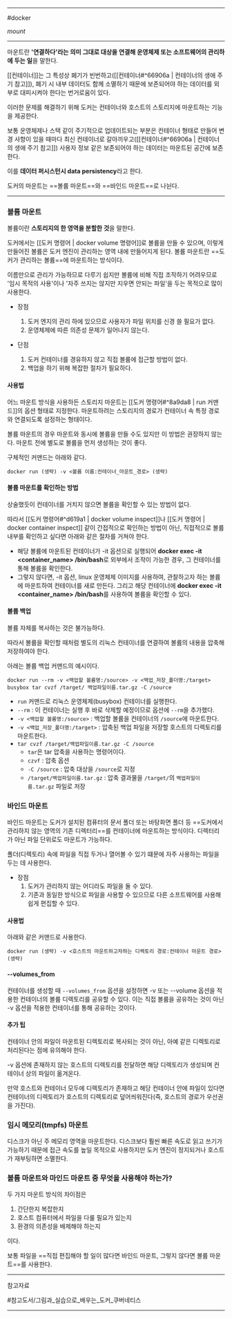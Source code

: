 
---

#docker

*mount*

---

마운트란 **'연결하다'라는 의미 그대로 대상을 연결해 운영체제 또는 소프트웨어의 관리하에 두는 일**을 말한다.

[[컨테이너]]는 그 특성상 폐기가 빈번하고([[컨테이너#^66906a | 컨테이너의 생애 주기 참고]]), 폐기 시 내부 데이터도 함께 소멸하기 때문에 보존되어야 하는 데이터를 외부로 대피시켜야 한다는 번거로움이 있다.

이러한 문제를 해결하기 위해 도커는 컨테이너와 호스트의 스토리지에 마운트하는 기능을 제공한다.

보통 운영체제나 스택 같이 주기적으로 업데이트되는 부분은 컨테이너 형태로 만들어 변경 사항이 있을 때마다 최신 컨테이너로 갈아끼우고([[컨테이너#^66906a | 컨테이너의 생애 주기 참고]]) 사용자 정보 같은 보존되어야 하는 데이터는 마운트된 공간에 보존한다.

이를 **데이터 퍼시스턴시 data persistency**라고 한다.

도커의 마운트는 ==볼륨 마운트==와 ==바인드 마운트==로 나뉜다.

---

### 볼륨 마운트

볼륨이란 **스토리지의 한 영역을 분할한 것**을 말한다.

도커에서는 [[도커 명령어 | docker volume 명령어]]로 볼륨을 만들 수 있으며, 이렇게 만들어진 볼륨은 도커 엔진이 관리하는 영역 내에 만들어지게 된다. 볼륨 마운트란 ==도커가 관리하는 볼륨==에 마운트하는 방식이다.

이름만으로 관리가 가능하므로 다루기 쉽지만 볼륨에 비해 직접 조작하기 어려우므로 '임시 목적의 사용'이나 '자주 쓰지는 않지만 지우면 안되는 파일'을 두는 목적으로 많이 사용한다.

+ 장점
	1. 도커 엔지의 관리 하에 있으므로 사용자가 파일 위치를 신경 쓸 필요가 없다.
	2. 운영체제에 따른 의존성 문제가 일어나지 않는다.

+ 단점
	1. 도커 컨테이너를 경유하지 않고 직접 볼륨에 접근할 방법이 없다.
	2. 백업을 하기 위해 복잡한 절차가 필요하다.

#### 사용법

어느 마운트 방식을 사용하든 스토리지 마운트는 [[도커 명령어#^8a9da8 | run 커맨드]]의 옵션 형태로 지정한다. 마운트하려는 스토리지의 경로가 컨테이너 속 특정 경로와 연결되도록 설정하는 형태이다.

볼륨 마운트의 경우 마운트와 동시에 볼륨을 만들 수도 있지만 이 방법은 권장하지 않는다. 마운트 전에 별도로 볼륨을 먼저 생성하는 것이 좋다.

구체적인 커맨드는 아래와 같다.

`docker run (생략) -v <볼륨 이름:컨테이너_마운트_경로> (생략)`

#### 볼륨 마운트를 확인하는 방법

상술했듯이 컨테이너를 거치지 않으면 볼륨을 확인할 수 있는 방법이 없다.

따라서 [[도커 명령어#^d619a1 | docker volume inspect]]나 [[도커 명령어 | docker container inspect]] 같이 간접적으로 확인하는 방법이 아닌, 직접적으로 볼륨 내부를 확인하고 싶다면 아래와 같은 절차를 거쳐야 한다.

- 해당 볼륨에 마운트된 컨테이너가 -it 옵션으로 실행되어 **docker exec -it <container_name> /bin/bash**로 외부에서 조작이 가능한 경우, 그 컨테이너를 통해 볼륨을 확인한다.
- 그렇지 않다면, -it 옵션, linux 운영체제 이미지를 사용하여, 관찰하고자 하는 볼륨에 마운트하여 컨테이너를 새로 만든다. 그리고 해당 컨테이너에 **docker exec -it <container_name> /bin/bash**를 사용하여 볼륨을 확인할 수 있다.

#### 볼륨 백업

볼륨 자체를 복사하는 것은 불가능하다.

따라서 볼륨을 확인할 때처럼 별도의 리눅스 컨테이너를 연결하여 볼륨의 내용을 압축해 저장하여야 한다.

아래는 볼륨 백업 커맨드의 예시이다.

`docker run --rm -v <백업할 볼륨명:/source> -v <백업_저장_폴더명:/target> busybox tar cvzf /target/ 백업파일이름.tar.gz -C /source`

- `run` 커맨드로 리눅스 운영체제(busybox) 컨테이너를 실행한다.
- `--rm` : 이 컨테이너는 실행 후 바로 삭제할 예정이므로 옵션에 `--rm`을 추가했다.
- `-v <백업할 볼륨명:/source>` : 백업할 볼륨을 컨테이너의 `/source`에 마운트한다.
- `-v <백업_저장_폴더명:/target>` : 압축된 백업 파일을 저장할 호스트의 디렉토리를 마운트한다.
- `tar cvzf /target/백업파일이름.tar.gz -C /source`
	- `tar`은 tar 압축을 사용하는 명령어이다.
	- `czvf` : 압축 옵션
	- `-C /source` : 압축 대상을 `/source`로 지정
	- `/target/백업파일이름.tar.gz` : 압축 결과물을 `/target/`의 `백업파일이름.tar.gz` 파일로 저장

### 바인드 마운트

바인드 마운트는 도커가 설치된 컴퓨터의 문서 폴더 또는 바탕화면 폴더 등 ==도커에서 관리하지 않는 영역의 기존 디렉터리==를 컨테이너에 마운트하는 방식이다. 디렉터리가 아닌 파일 단위로도 마운트가 가능하다.

폴더(디렉토리) 속에 파일을 직접 두거나 열어볼 수 있기 떄문에 자주 사용하는 파일을 두는 데 사용한다.

+ 장점
	1. 도커가 관리하지 않는 어디라도 파일을 둘 수 있다.
	2. 기존과 동일한 방식으로 파일을 사용할 수 있으므로 다른 소프트웨어를 사용해 쉽게 편집할 수 있다.

#### 사용법

아래와 같은 커맨드로 사용한다.

`docker run (생략) -v <호스트의 마운트하고자하는 디렉토리 경로:컨테이너 마운트 경로> (생략)`

#### --volumes_from

컨테이너를 생성할 때 `--volumes_from` 옵션을 설정하면 -v 또는 --volume 옵션을 적용한 컨테이너의 볼륨 디렉토리를 공유할 수 있다. 이는 직접 볼륨을 공유하는 것이 아닌 -v 옵션을 적용한 컨테이너를 통해 공유하는 것이다.

#### 추가 팁

컨테이너 안의 파일이 마운트된 디렉토리로 복사되는 것이 아닌, 아예 같은 디렉토리로 처리된다는 점에 유의해야 한다.

-v 옵션에 존재하지 않는 호스트의 디렉토리를 전달하면 해당 디렉토리가 생성되며 컨테이너 상의 파일이 옮겨온다.

만약 호스트와 컨테이너 모두에 디렉토리가 존재하고 해당 컨테이너 안에 파일이 있다면 컨테이너의 디렉토리가 호스트의 디렉토리로 덮어씌워진다(즉, 호스트의 경로가 우선권을 가진다).

### 임시 메모리(tmpfs) 마운트

디스크가 아닌 주 메모리 영역을 마운트한다. 디스크보다 훨씬 빠른 속도로 읽고 쓰기가 가능하기 때문에 접근 속도를 높일 목적으로 사용하지만 도커 엔진이 정지되거나 호스트가 재부팅하면 소멸한다.

### 볼륨 마운트와 마인드 마운트 중 무엇을 사용해야 하는가?

두 가지 마운트 방식의 차이점은

1. 간단한지 복잡한지
2. 호스트 컴퓨터에서 파일을 다룰 필요가 있는지
3. 환경의 의존성을 배제해야 하는지

이다.

보통 파일을 ==직접 편집해야 할 일이 많다면 바인드 마운트, 그렇지 않다면 볼륨 마운트==를 사용한다.

---

참고자료

#참고도서/그림과_실습으로_배우는_도커_쿠버네티스 

---